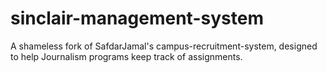 # sinclair-management-system
A shameless fork of SafdarJamal's campus-recruitment-system, designed to help Journalism programs keep track of assignments.
